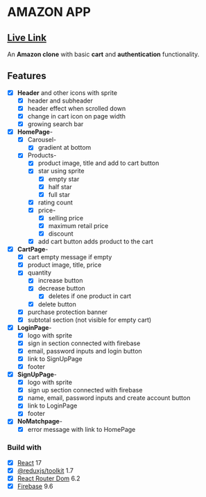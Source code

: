 # AMAZON APP

## [Live Link](https://mrrohanrp.github.io/amazon-app/)

An **Amazon clone** with basic **cart** and **authentication** functionality.

## Features

- [x] **Header** and other icons with sprite
  - [x] header and subheader
  - [x] header effect when scrolled down
  - [x] change in cart icon on page width
  - [x] growing search bar
- [x] **HomePage**-
  - [x] Carousel-
    - [x] gradient at bottom
  - [x] Products-
    - [x] product image, title and add to cart button
    - [x] star using sprite
      - [x] empty star
      - [x] half star
      - [x] full star
    - [x] rating count
    - [x] price-
      - [x] selling price
      - [x] maximum retail price
      - [x] discount
    - [x] add cart button adds product to the cart
- [x] **CartPage**-
  - [x] cart empty message if empty
  - [x] product image, title, price
  - [x] quantity
    - [x] increase button
    - [x] decrease button
      - [x] deletes if one product in cart
    - [x] delete button
  - [x] purchase protection banner
  - [x] subtotal section (not visible for empty cart)
- [x] **LoginPage**-
  - [x] logo with sprite
  - [x] sign in section connected with firebase
  - [x] email, password inputs and login button
  - [x] link to SignUpPage
  - [x] footer
- [x] **SignUpPage**-
  - [x] logo with sprite
  - [x] sign up section connected with firebase
  - [x] name, email, password inputs and create account button
  - [x] link to LoginPage
  - [x] footer
- [x] **NoMatchpage**-
  - [x] error message with link to HomePage

### Build with

- [x] [React](https://facebook.github.io/react/) 17
- [x] [@reduxjs/toolkit](https://redux-toolkit.js.org/) 1.7
- [x] [React Router Dom](https://github.com/remix-run/react-router) 6.2
- [x] [Firebase](https://firebase.google.com/) 9.6
